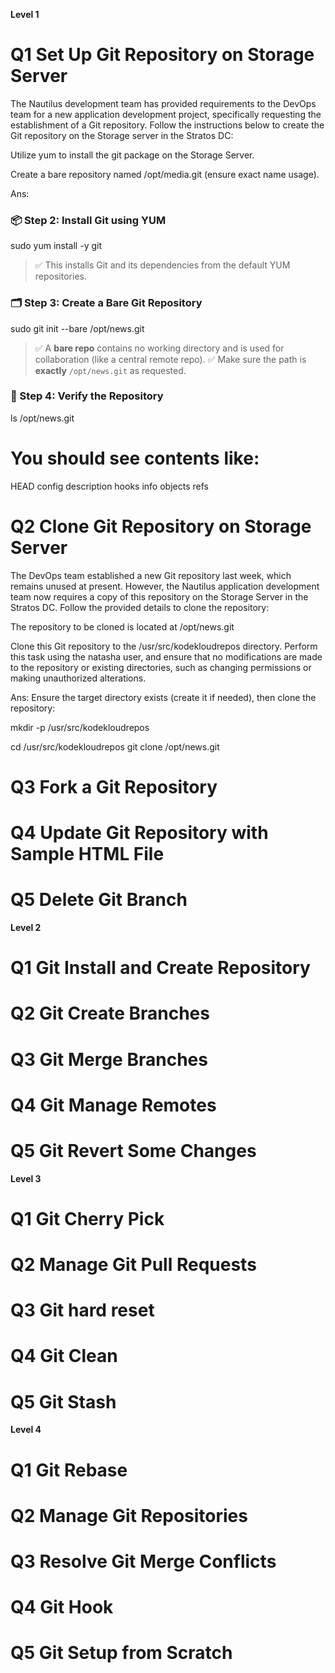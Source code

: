 **Level 1**
# Q1 Set Up Git Repository on Storage Server
The Nautilus development team has provided requirements to the DevOps team for a new application development project, specifically requesting the establishment of a Git repository. Follow the instructions below to create the Git repository on the Storage server in the Stratos DC:

Utilize yum to install the git package on the Storage Server.

Create a bare repository named /opt/media.git (ensure exact name usage).

Ans:
### 📦 Step 2: Install Git using YUM

sudo yum install -y git

> ✅ This installs Git and its dependencies from the default YUM repositories.
### 🗂️ Step 3: Create a Bare Git Repository
sudo git init --bare /opt/news.git
> ✅ A **bare repo** contains no working directory and is used for collaboration (like a central remote repo).
> ✅ Make sure the path is **exactly** `/opt/news.git` as requested.
### 📂 Step 4: Verify the Repository
ls /opt/news.git
# You should see contents like:
HEAD  config  description  hooks  info  objects  refs

# Q2 Clone Git Repository on Storage Server
The DevOps team established a new Git repository last week, which remains unused at present. However, the Nautilus application development team now requires a copy of this repository on the Storage Server in the Stratos DC. Follow the provided details to clone the repository:

The repository to be cloned is located at /opt/news.git

Clone this Git repository to the /usr/src/kodekloudrepos directory. Perform this task using the natasha user, and ensure that no modifications are made to the repository or existing directories, such as changing permissions or making unauthorized alterations.

Ans:
Ensure the target directory exists (create it if needed), then clone the repository:

mkdir -p /usr/src/kodekloudrepos

cd /usr/src/kodekloudrepos
git clone /opt/news.git

# Q3 Fork a Git Repository
# Q4 Update Git Repository with Sample HTML File
# Q5 Delete Git Branch
**Level 2**
# Q1 Git Install and Create Repository
# Q2 Git Create Branches
# Q3 Git Merge Branches
# Q4 Git Manage Remotes
# Q5 Git Revert Some Changes
**Level 3**
# Q1 Git Cherry Pick
# Q2 Manage Git Pull Requests
# Q3 Git hard reset
# Q4 Git Clean
# Q5 Git Stash
**Level 4**
# Q1 Git Rebase
# Q2 Manage Git Repositories
# Q3 Resolve Git Merge Conflicts
# Q4 Git Hook
# Q5 Git Setup from Scratch